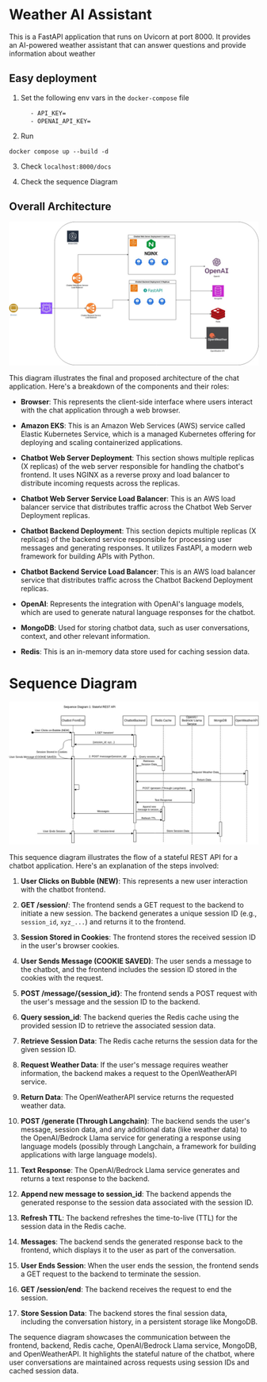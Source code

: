 # Weather AI Assistant

This is a FastAPI application that runs on Uvicorn at port 8000. It provides an AI-powered weather assistant that can answer questions and provide information about weather 

## Easy deployment

1. Set the following env vars in the `docker-compose` file

```
      - API_KEY=
      - OPENAI_API_KEY=
```

2. Run

```
docker compose up --build -d
```

3. Check `localhost:8000/docs`

4. Check the sequence Diagram

## Overall Architecture

![system_diagram](data/images/Arch.jpg)

This diagram illustrates the final and proposed architecture of the chat application. Here's a breakdown of the components and their roles:

- **Browser**: This represents the client-side interface where users interact with the chat application through a web browser.

- **Amazon EKS**: This is an Amazon Web Services (AWS) service called Elastic Kubernetes Service, which is a managed Kubernetes offering for deploying and scaling containerized applications.

- **Chatbot Web Server Deployment**: This section shows multiple replicas (X replicas) of the web server responsible for handling the chatbot's frontend. It uses NGINX as a reverse proxy and load balancer to distribute incoming requests across the replicas.

- **Chatbot Web Server Service Load Balancer**: This is an AWS load balancer service that distributes traffic across the Chatbot Web Server Deployment replicas.

- **Chatbot Backend Deployment**: This section depicts multiple replicas (X replicas) of the backend service responsible for processing user messages and generating responses. It utilizes FastAPI, a modern web framework for building APIs with Python.

- **Chatbot Backend Service Load Balancer**: This is an AWS load balancer service that distributes traffic across the Chatbot Backend Deployment replicas.

- **OpenAI**: Represents the integration with OpenAI's language models, which are used to generate natural language responses for the chatbot.

- **MongoDB**: Used for storing chatbot data, such as user conversations, context, and other relevant information.

- **Redis**: This is an in-memory data store used for caching session data.

# Sequence Diagram

![sequence_diagram_rest](data/images/Sequence_Diagram_REST.jpg)

This sequence diagram illustrates the flow of a stateful REST API for a chatbot application. Here's an explanation of the steps involved:

1. **User Clicks on Bubble (NEW)**: This represents a new user interaction with the chatbot frontend.

2. **GET /session/**: The frontend sends a GET request to the backend to initiate a new session. The backend generates a unique session ID (e.g., `session_id`, `xyz_...`) and returns it to the frontend.

3. **Session Stored in Cookies**: The frontend stores the received session ID in the user's browser cookies.

4. **User Sends Message (COOKIE SAVED)**: The user sends a message to the chatbot, and the frontend includes the session ID stored in the cookies with the request.

5. **POST /message/{session_id}**: The frontend sends a POST request with the user's message and the session ID to the backend.

6. **Query session_id**: The backend queries the Redis cache using the provided session ID to retrieve the associated session data.

7. **Retrieve Session Data**: The Redis cache returns the session data for the given session ID.

8. **Request Weather Data**: If the user's message requires weather information, the backend makes a request to the OpenWeatherAPI service.

9. **Return Data**: The OpenWeatherAPI service returns the requested weather data.

10. **POST /generate (Through Langchain)**: The backend sends the user's message, session data, and any additional data (like weather data) to the OpenAI/Bedrock Llama service for generating a response using language models (possibly through Langchain, a framework for building applications with large language models).

11. **Text Response**: The OpenAI/Bedrock Llama service generates and returns a text response to the backend.

12. **Append new message to session_id**: The backend appends the generated response to the session data associated with the session ID.

13. **Refresh TTL**: The backend refreshes the time-to-live (TTL) for the session data in the Redis cache.

14. **Messages**: The backend sends the generated response back to the frontend, which displays it to the user as part of the conversation.

15. **User Ends Session**: When the user ends the session, the frontend sends a GET request to the backend to terminate the session.

16. **GET /session/end**: The backend receives the request to end the session.

17. **Store Session Data**: The backend stores the final session data, including the conversation history, in a persistent storage like MongoDB.

The sequence diagram showcases the communication between the frontend, backend, Redis cache, OpenAI/Bedrock Llama service, MongoDB, and OpenWeatherAPI. It highlights the stateful nature of the chatbot, where user conversations are maintained across requests using session IDs and cached session data.